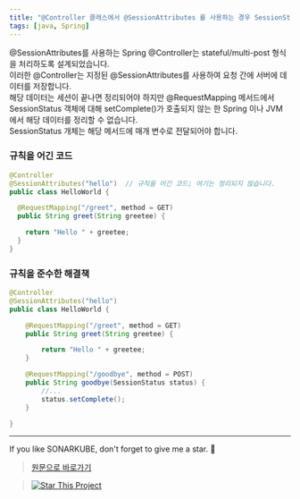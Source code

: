```yaml
---
title: "@Controller 클래스에서 @SessionAttributes 를 사용하는 경우 SessionStatus 객체의 setComplete 메소드를 호출해야 합니다."
tags: [java, Spring]
---
```


@SessionAttributes를 사용하는 Spring @Controller는 stateful/multi-post 형식을 처리하도록 설계되었습니다.  
이러한 @Controller는 지정된 @SessionAttributes를 사용하여 요청 간에 서버에 데이터를 저장합니다.  
해당 데이터는 세션이 끝나면 정리되어야 하지만 @RequestMapping 메서드에서 SessionStatus 객체에 대해 setComplete()가 호출되지 않는 한 Spring 이나 JVM 에서 해당 데이터를 정리할 수 없습니다.  
SessionStatus 개체는 해당 메서드에 매개 변수로 전달되어야 합니다.

### 규칙을 어긴 코드

```java
@Controller
@SessionAttributes("hello")  // 규칙을 어긴 코드; 여기는 정리되지 않습니다.
public class HelloWorld {

  @RequestMapping("/greet", method = GET)
  public String greet(String greetee) {

    return "Hello " + greetee;
  }
}
```

### 규칙을 준수한 해결책

```java
@Controller
@SessionAttributes("hello")
public class HelloWorld {

    @RequestMapping("/greet", method = GET)
    public String greet(String greetee) {

        return "Hello " + greetee;
    }

    @RequestMapping("/goodbye", method = POST)
    public String goodbye(SessionStatus status) {
        //...
        status.setComplete();
    }

}
```

---

If you like SONARKUBE, don't forget to give me a star. :star2:

> [원문으로 바로가기](https://rules.sonarsource.com/java/tag/spring/RSPEC-3753)

> [![Star This Project](https://img.shields.io/github/stars/kantabile/sonarkube.svg?label=Stars&style=social)](https://github.com/kantabile/sonarkube)
